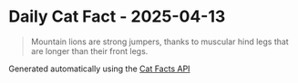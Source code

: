 # Daily Cat Fact - 2025-04-13

> Mountain lions are strong jumpers, thanks to muscular hind legs that are longer than their front legs.

Generated automatically using the [Cat Facts API](https://catfact.ninja)
